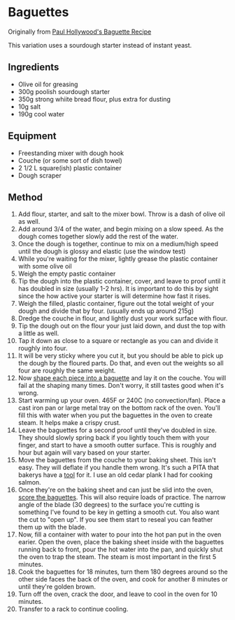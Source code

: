 # Baguettes

Originally from [Paul Hollywood's Baguette Recipe](https://thegreatbritishbakeoff.co.uk/recipes/all/paul-hollywood-baguettes/)

This variation uses a sourdough starter instead of instant yeast.  

## Ingredients

- Olive oil for greasing
- 300g poolish sourdough starter
- 350g strong whiite bread flour, plus extra for dusting
- 10g salt
- 190g cool water

## Equipment

- Freestanding mixer with dough hook
- Couche (or some sort of dish towel)
- 2 1/2 L square(ish) plastic container
- Dough scraper

## Method

1. Add flour, starter, and salt to the mixer bowl.  Throw is a dash of olive oil as well.
2. Add around 3/4 of the water, and begin mixing on a slow speed.  As the dough comes together slowly add the rest of the water.
3. Once the dough is together, continue to mix on a medium/high speed until the dough is glossy and elastic (use the window test)
4. While you're waiting for the mixer, lightly grease the plastic container with some olive oil
5. Weigh the empty pastic container
6. Tip the dough into the plastic container, cover, and leave to proof until it has doubled in size (usually 1-2 hrs).  It is important to do this by sight since the how active your starter is will determine how fast it rises.
7. Weigh the filled, plastic container, figure out the total weight of your dough and divide that by four. (usually ends up around 215g)
8. Dredge the couche in flour, and lightly dust your work surface with flour.
9. Tip the dough out on the flour your just laid down, and dust the top with a little as well.
10. Tap it down as close to a square or rectangle as you can and divide it roughly into four.
11. It will be very sticky where you cut it, but you should be able to pick up the dough by the floured parts.  Do that, and even out the weights so all four are roughly the same weight.
12. Now [shape each piece into a baguette](https://www.youtube.com/watch?v=IRDL3lPQSkc) and lay it on the couche.  You will fail at the shaping many times.  Don't worry, it still tastes good when it's wrong.
13. Start warming up your oven.  465F or 240C (no convection/fan).  Place a cast iron pan or large metal tray on the bottom rack of the oven. You'll fill this with water when you put the baguettes in the oven to create steam.  It helps make a crispy crust.
14. Leave the baguettes for a second proof until they've doubled in size.  They should slowly spring back if you lightly touch them with your finger, and start to have a smooth outter surface.  This is roughly and hour but again will vary based on your starter.
15. Move the baguettes from the couche to your baking sheet.  This isn't easy.  They will deflate if you handle them wrong.  It's such a PITA that bakerys have a [tool](https://breadtopia.com/store/baguette-flipping-board/) for it.  I use an old cedar plank I had for cooking salmon.
16. Once they're on the baking sheet and can just be slid into the oven, [score the baguettes](https://www.youtube.com/watch?v=3QdzHuhJ-ls). This will also require loads of practice.  The narrow angle of the blade (30 degrees) to the surface you're cutting is something I've found to be key in getting a smooth cut.  You also want the cut to "open up".  If you see them start to reseal you can feather them up with the blade.
17. Now, fill a container with water to pour into the hot pan put in the oven earier.  Open the oven, place the baking sheet inside with the baguettes running back to front, pour the hot water into the pan, and quickly shut the oven to trap the steam.  The steam is most important in the first 5 minutes.
18. Cook the baguettes for 18 minutes, turn them 180 degrees around so the other side faces the back of the oven, and cook for another 8 minutes or until they're golden brown.
19. Turn off the oven, crack the door, and leave to cool in the oven for 10 minutes.
20. Transfer to a rack to continue cooling.
